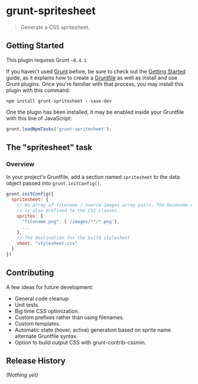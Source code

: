 # grunt-spritesheet

> Generate a CSS spritesheet.

## Getting Started
This plugin requires Grunt `~0.4.1`

If you haven't used [Grunt](http://gruntjs.com/) before, be sure to check out the [Getting Started](http://gruntjs.com/getting-started) guide, as it explains how to create a [Gruntfile](http://gruntjs.com/sample-gruntfile) as well as install and use Grunt plugins. Once you're familiar with that process, you may install this plugin with this command:

```shell
npm install grunt-spritesheet --save-dev
```

One the plugin has been installed, it may be enabled inside your Gruntfile with this line of JavaScript:

```js
grunt.loadNpmTasks('grunt-spritesheet');
```

## The "spritesheet" task

### Overview
In your project's Gruntfile, add a section named `spritesheet` to the data object passed into `grunt.initConfig()`. 

```js
grunt.initConfig({
  spritesheet: {
    // An array of filename / source images array pairs. The basename of the sprite file
    // is also prefixed to the CSS classes.
    sprites: {
      "filename.png": ['/images/**/*.png'],
      ...
    },
    // The destination for the build stylesheet
    sheet: "stylesheet.css"
  }
})
```

## Contributing
A few ideas for future development:

- General code cleanup.
- Unit tests.
- Big time CSS optimization.
- Custom prefixes rather than using filenames. 
- Custom templates.
- Automatic state (hover, active) generation based on sprite name alternate Gruntfile syntax.
- Option to build output CSS with grunt-contrib-cssmin. 


## Release History
_(Nothing yet)_
